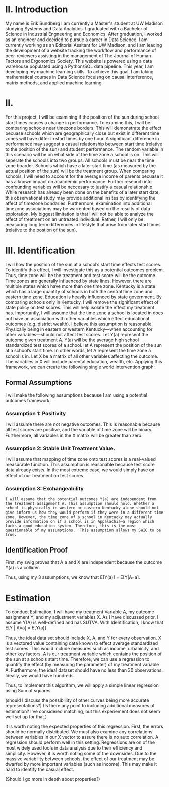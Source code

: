 # II. Introduction

My name is Erik Sundberg
I am currently a Master's student at UW Madison studying Systems and Data Analytics. I graduated with a Bachelor of Science in Industrial Engneering and Economics. After graduation, I worked as an engineer and decided to pursue a career in Data Science.
I am currently working as an Editorial Assitant for UW Madison, and I am leading the development of a website tracking the workflow and performance of peer-reviewers assisting in the management of The Journal of Human Factors and Ergonomics Society. This website is powered using a data warehouse populated using a Python/SQL data pipeline.
This year, I am developing my machine learning skills. To achieve this goal, I am taking mathematical courses in Data Science focuisng on causal interference, matrix methods, and applied machine learning.



# II. 

For this project, I will be examining if the position of the sun during school start times causes a change in performance. To examine this, I will be comparing schools near timezone borders. This will demonstrate the effect becuase schools which are geographically close but exist in different time zones will have differ in start times by one hour. A significant difference in performance may suggest a casual relationship between start time (relative to the position of the sun) and student performance.
The random variable in this scenario will be on what side of the time zone a school is on. This will seperate the schools into two groups. All schools must be near the time zone boarder. Schools which have a later start time (as measured by the actual position of the sun) will be the treatment group. When comparing schools, I will need to account for the average income of parents becuase it has a known impact on acacdemic performance. Further research into confounding variables will be neccesary to justify a casual relationship.
While research has already been done on the benefits of a later start date, this observational study may provide additional insites by identifying the affect of timezone bondaries. Furthermore, examination into additional timezone associations may be warrented based on the results of data exploration. My biggest limitation is that I will not be able to analyze the affect of treatment on an untreated individual. Rather, I will only be measuring long term differences in lifestyle that arise from later start times (relative to the postion of the sun).



# III. Identification

I will how the position of the sun at a school’s start time effects test scores. To identify this effect, I will investigate this as a potential outcomes problem. Thus, time zone will be the treatment and test score will be the outcome. 
Time zones are generally influenced by state lines. However, there are multiple states which have more than one time zone. Kentucky is a state which has a large quantity of schools in both the central time zone and eastern time zone. Education is heavily influenced by state government. By comparing schools only in Kentucky, I will remove the significant effect of state policy on test scores. This will help isolate the effect my treatment has.
Importantly, I will assume that the time zone a school is located in does not have an association with other variables which effect educational outcomes (e.g. district wealth). I believe this assumption is reasonable. Physically being in eastern or western Kentucky—when accounting for other variables—should not affect test scores. 
Let Y(a) represent the outcome given treatment A. Y(a) will be the average high school standardized test scores of a school. let A represent the position of the sun at a school’s start time. In other words, let A represent the time zone a school is in. Let X be a matrix of all other variables affecting the outcome. The variables in X will include parental education, wealth, etc. 
Applying this framework, we can create the following single world intervention graph:

 
  
## Formal Assumptions
I will make the following assumptions because I am using a potential outcomes framework. 

### Assumption 1: Positivity 
I will assume there are not negative outcomes. This is reasonable because all test scores are positive, and the variable of time zone will be binary. Furthermore, all variables in the X matrix will be greater than zero. 

### Assumption 2: Stable Unit Treatment Value.  
I will assume that mapping of time zone onto test scores is a real-valued measurable function. This assumption is reasonable because test score data already exists. In the most extreme case, we would simply have on effect of our treatment on test scores.


### Assumption 3: Exchangeability
	I will assume that the potential outcomes Y(a) are independent from the treatment assignment A. This assumption should hold. Whether a school is physically in western or eastern Kentucky alone should not give inform us how they would perform if they were in a different time zone. However, the time zone of a school in Kentucky may actually provide information on if a school is in Appalachia—a region which lacks a good education system. Therefore, this is the most questionable of my assumptions.  This assumption allows my SWIG to be true. 

## Identification Proof

First, my swig proves that A|a and X are independent because the outcome Y(a) is a collider. 

Thus, using my 3 assumptions, we know that E[Y(a)] = E[Y|A=a]. 


# Estimation

To conduct Estimation, I will have my treatment Variable A, my outcome assignment Y, and my adjustment variables X. As I have discussed prior, I assume Y(A) is well-defined and has SUTVA. With Identification, I know that E[Y | A=a] = E[Y(a)]
 
Thus, the ideal data set should include X, A, and Y for every observation. X is a vectored value containing data known to effect average standardized test scores. This would include measures such as income, urbanicity, and other key factors. A is our treatment variable which contains the position of the sun at a schools start time. Therefore, we can use a regression to quantify the effect (by measuring the parameter) of my treatment variable A. Furthermore, the ideal dataset should have no less than 30 observations. Ideally, we would have hundreds. 

Thus, to implement this algorithm, we will apply a simple linear regression using Sum of squares. 

(should I discuss the possiblility of other curves being more accurate representations?)
(Is there any point to including additional measures of estimation? I've considered matching, but this experiement does not seem well set up for that.)

It is worth noting the expected properties of this regression. First, the errors should be normally distributed. We must also examine any correlations between variables in our X vector to assure there is no auto correlation. A regression should perform well in this setting. Regressions are on of the most widely used tools in data analysis due to their efficiency and simplicity. However, it is worth noting some of the downsides. Due to the massive variability between schools, the effect of our treatment may be dwarfed by more important variables (such as income). This may make it hard to identify the casual effect.

(Should I go more in depth about properties?)

